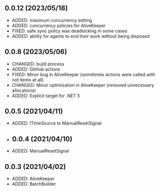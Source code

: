 ## 0.0.12 (2023/05/18)
* ADDED: maximum concurrency setting
* ADDED: concurrency policies for AliveKeeper
* FIXED: safe sync policy was deadlocking in some cases
* ADDED: ability for agents to end their work without being disposed

## 0.0.8 (2023/05/06)
* CHANGED: build process
* ADDED: GitHub actions
* FIXED: Minor bug in AliveKeeper (sometimes actions were called with not items at all)
* CHANGED: Minor optimization in AliveKeeper (removed unnecessary allocations)
* ADDED: Explicit target for .NET 5

## 0.0.5 (2021/04/11)
* ADDED: ITimeSource to ManualResetSignal

* ## 0.0.4 (2021/04/10)
* ADDED: ManualResetSignal

## 0.0.3 (2021/04/02)
* ADDED: AliveKeeper
* ADDED: BatchBuilder
